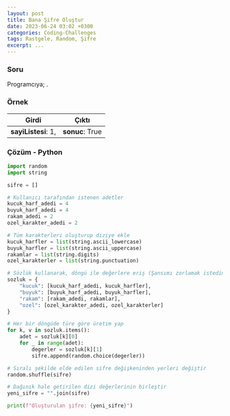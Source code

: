 ```yaml
---
layout: post
title: Bana Şifre Oluştur
date: 2023-06-24 03:02 +0300
categories: Coding-Challenges
tags: Rastgele, Random, Şifre
excerpt: ...
---
```


### Soru

Programcıya; .

### Örnek

| Girdi               | Çıktı           |
| ------------------- | --------------- |
| **sayiListesi**: 1, | **sonuc**: True |

### Çözüm - Python

```python
import random
import string

sifre = []

# Kullanıcı tarafından istenen adetler
kucuk_harf_adedi = 4
buyuk_harf_adedi = 4
rakam_adedi = 2
ozel_karakter_adedi = 2

# Tüm karakterleri oluşturup diziye ekle
kucuk_harfler = list(string.ascii_lowercase)
buyuk_harfler = list(string.ascii_uppercase)
rakamlar = list(string.digits)
ozel_karakterler = list(string.punctuation)

# Sözlük kullanarak, döngü ile değerlere eriş (Şansımı zorlamak istedim)
sozluk = {
    "kucuk": [kucuk_harf_adedi, kucuk_harfler],
    "buyuk": [buyuk_harf_adedi, buyuk_harfler],
    "rakam": [rakam_adedi, rakamlar],
    "ozel": [ozel_karakter_adedi, ozel_karakterler]
}

# Her bir döngüde türe göre üretim yap
for k, v in sozluk.items():
    adet = sozluk[k][0]
    for _ in range(adet):
        degerler = sozluk[k][1]
        sifre.append(random.choice(degerler))

# Sıralı şekilde elde edilen sifre değişkeninden yerleri değiştir
random.shuffle(sifre)

# Dağınık hale getirilen dizi değerlerinin birleştir
yeni_sifre = "".join(sifre)

print(f"Oluşturulan şifre: {yeni_sifre}")
```
